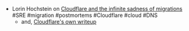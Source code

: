 - Lorin Hochstein on [Cloudflare and the infinite sadness of migrations](https://surfingcomplexity.blog/2025/07/21/cloudflare-and-the-infinite-sadness-of-migrations/) #SRE #migration #postmortems #Cloudflare #cloud #DNS
	- and, [Cloudflare's own writeup](https://blog.cloudflare.com/cloudflare-1-1-1-1-incident-on-july-14-2025/)